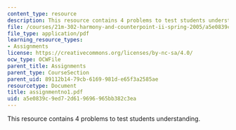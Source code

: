 ```yaml
---
content_type: resource
description: This resource contains 4 problems to test students understanding.
file: /courses/21m-302-harmony-and-counterpoint-ii-spring-2005/a5e0839c9ed72d619696965bb382c3ea_assignmentno1.pdf
file_type: application/pdf
learning_resource_types:
- Assignments
license: https://creativecommons.org/licenses/by-nc-sa/4.0/
ocw_type: OCWFile
parent_title: Assignments
parent_type: CourseSection
parent_uid: 89112b14-79cb-6169-981d-e65f3a2585ae
resourcetype: Document
title: assignmentno1.pdf
uid: a5e0839c-9ed7-2d61-9696-965bb382c3ea
---
```

This resource contains 4 problems to test students understanding.